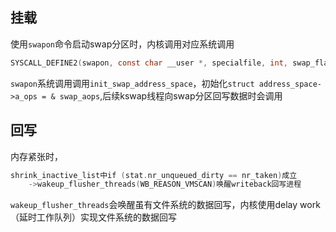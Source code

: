 ## **挂载**

使用`swapon`命令启动swap分区时，内核调用对应系统调用

```c
SYSCALL_DEFINE2(swapon, const char __user *, specialfile, int, swap_flags)
```

`swapon`系统调用调用`init_swap_address_space`，初始化`struct address_space->a_ops = & swap_aops`,后续kswap线程向swap分区回写数据时会调用



## 回写

内存紧张时，

```c
shrink_inactive_list中if (stat.nr_unqueued_dirty == nr_taken)成立
    ->wakeup_flusher_threads(WB_REASON_VMSCAN)唤醒writeback回写进程
```

`wakeup_flusher_threads`会唤醒虽有文件系统的数据回写，内核使用delay work（延时工作队列）实现文件系统的数据回写


